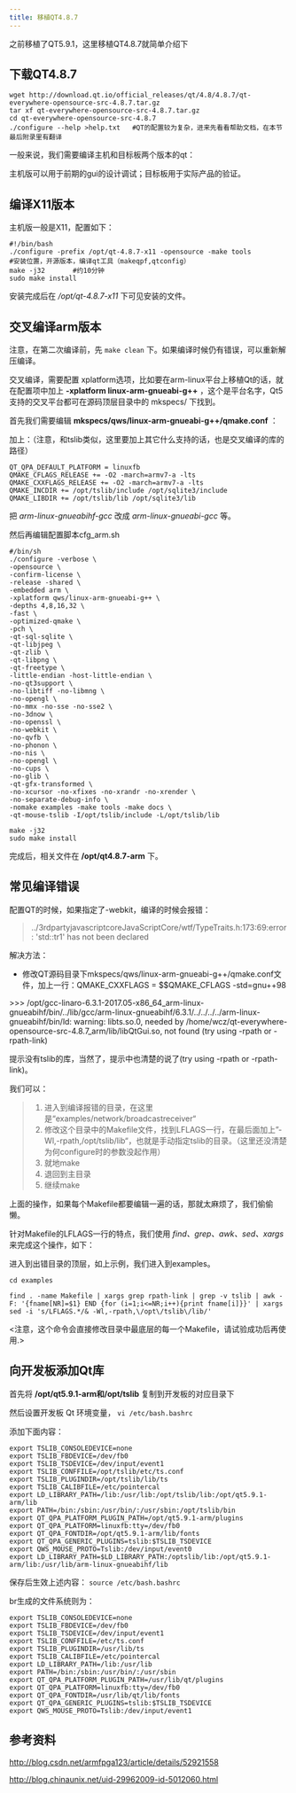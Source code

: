 ```yaml
---
title: 移植QT4.8.7
---
```


之前移植了QT5.9.1，这里移植QT4.8.7就简单介绍下

## 下载QT4.8.7


```
wget http://download.qt.io/official_releases/qt/4.8/4.8.7/qt-everywhere-opensource-src-4.8.7.tar.gz
tar xf qt-everywhere-opensource-src-4.8.7.tar.gz
cd qt-everywhere-opensource-src-4.8.7
./configure --help >help.txt   #QT的配置较为复杂，进来先看看帮助文档，在本节最后附录里有翻译
```

一般来说，我们需要编译主机和目标板两个版本的qt：

主机版可以用于前期的gui的设计调试；目标板用于实际产品的验证。

## 编译X11版本


主机版一般是X11，配置如下：

```
#!/bin/bash
./configure -prefix /opt/qt-4.8.7-x11 -opensource -make tools   
#安装位置，开源版本，编译qt工具（makeqpf,qtconfig）
make -j32       #约10分钟
sudo make install
```

安装完成后在 */opt/qt-4.8.7-x11* 下可见安装的文件。

## 交叉编译arm版本


注意，在第二次编译前，先 `make clean` 下。如果编译时候仍有错误，可以重新解压编译。

交叉编译，需要配置
xplatform选项，比如要在arm-linux平台上移植Qt的话，就在配置项中加上
**-xplatform linux-arm-gnueabi-g++**
，这个是平台名字，Qt5支持的交叉平台都可在源码顶层目录中的 mkspecs/
下找到。

首先我们需要编辑 **mkspecs/qws/linux-arm-gnueabi-g++/qmake.conf** ：

加上：（注意，和tslib类似，这里要加上其它什么支持的话，也是交叉编译的库的路径）

```
QT_QPA_DEFAULT_PLATFORM = linuxfb
QMAKE_CFLAGS_RELEASE += -O2 -march=armv7-a -lts
QMAKE_CXXFLAGS_RELEASE += -O2 -march=armv7-a -lts
QMAKE_INCDIR += /opt/tslib/include /opt/sqlite3/include
QMAKE_LIBDIR += /opt/tslib/lib /opt/sqlite3/lib
```

把 *arm-linux-gnueabihf-gcc* 改成 *arm-linux-gnueabi-gcc* 等。

然后再编辑配置脚本cfg\_arm.sh

```
#/bin/sh
./configure -verbose \
-opensource \
-confirm-license \
-release -shared \
-embedded arm \
-xplatform qws/linux-arm-gnueabi-g++ \
-depths 4,8,16,32 \
-fast \
-optimized-qmake \
-pch \
-qt-sql-sqlite \
-qt-libjpeg \
-qt-zlib \
-qt-libpng \
-qt-freetype \
-little-endian -host-little-endian \
-no-qt3support \
-no-libtiff -no-libmng \
-no-opengl \
-no-mmx -no-sse -no-sse2 \
-no-3dnow \
-no-openssl \
-no-webkit \
-no-qvfb \
-no-phonon \
-no-nis \
-no-opengl \
-no-cups \
-no-glib \
-qt-gfx-transformed \
-no-xcursor -no-xfixes -no-xrandr -no-xrender \
-no-separate-debug-info \
-nomake examples -make tools -make docs \
-qt-mouse-tslib -I/opt/tslib/include -L/opt/tslib/lib

make -j32
sudo make install
```

完成后，相关文件在 **/opt/qt4.8.7-arm** 下。

## 常见编译错误


配置QT的时候，如果指定了-webkit，编译的时候会报错：

> ../3rdpartyjavascriptcoreJavaScriptCore/wtf/TypeTraits.h:173:69:error: 'std::tr1' has not been declared

解决方法：

- 修改QT源码目录下mkspecs/qws/linux-arm-gnueabi-g++/qmake.conf文件，加上一行：QMAKE_CXXFLAGS = \$\$QMAKE_CFLAGS -std=gnu++98

\>\>\>
/opt/gcc-linaro-6.3.1-2017.05-x86_64_arm-linux-gnueabihf/bin/../lib/gcc/arm-linux-gnueabihf/6.3.1/../../../../arm-linux-gnueabihf/bin/ld:
warning: libts.so.0, needed by
/home/wcz/qt-everywhere-opensource-src-4.8.7_arm/lib/libQtGui.so, not
found (try using -rpath or -rpath-link)

提示没有tslib的库，当然了，提示中也清楚的说了(try using -rpath or
-rpath-link)。

我们可以：

> 1.  进入到编译报错的目录，在这里是“examples/network/broadcastreceiver“
> 2.  修改这个目录中的Makefile文件，找到LFLAGS一行，在最后面加上”-Wl,-rpath,/opt/tslib/lib“，也就是手动指定tslib的目录。（这里还没清楚为何configure时的参数没起作用）
> 3.  就地make
> 4.  退回到主目录
> 5.  继续make

上面的操作，如果每个Makefile都要编辑一遍的话，那就太麻烦了，我们偷偷懒。

针对Makefile的LFLAGS一行的特点，我们使用 *find、grep、awk、sed、xargs*
来完成这个操作，如下：

进入到出错目录的顶层，如上示例，我们进入到examples。

    cd examples

    find . -name Makefile | xargs grep rpath-link | grep -v tslib | awk -F: '{fname[NR]=$1} END {for (i=1;i<=NR;i++){print fname[i]}}' | xargs sed -i 's/LFLAGS.*/& -Wl,-rpath,\/opt\/tslib\/lib/'

<注意，这个命令会直接修改目录中最底层的每一个Makefile，请试验成功后再使用.>

## 向开发板添加Qt库


首先将 **/opt/qt5.9.1-arm和/opt/tslib** 复制到开发板的对应目录下

然后设置开发板 Qt 环境变量， `vi /etc/bash.bashrc`

添加下面内容：

```
export TSLIB_CONSOLEDEVICE=none
export TSLIB_FBDEVICE=/dev/fb0
export TSLIB_TSDEVICE=/dev/input/event1
export TSLIB_CONFFILE=/opt/tslib/etc/ts.conf
export TSLIB_PLUGINDIR=/opt/tslib/lib/ts
export TSLIB_CALIBFILE=/etc/pointercal
export LD_LIBRARY_PATH=/lib:/usr/lib:/opt/tslib/lib:/opt/qt5.9.1-arm/lib
export PATH=/bin:/sbin:/usr/bin/:/usr/sbin:/opt/tslib/bin
export QT_QPA_PLATFORM_PLUGIN_PATH=/opt/qt5.9.1-arm/plugins
export QT_QPA_PLATFORM=linuxfb:tty=/dev/fb0
export QT_QPA_FONTDIR=/opt/qt5.9.1-arm/lib/fonts
export QT_QPA_GENERIC_PLUGINS=tslib:$TSLIB_TSDEVICE
export QWS_MOUSE_PROTO=Tslib:/dev/input/event0
export LD_LIBRARY_PATH=$LD_LIBRARY_PATH:/optslib/lib:/opt/qt5.9.1-arm/lib:/usr/lib/arm-linux-gnueabihf/lib
```

保存后生效上述内容： `source /etc/bash.bashrc`

br生成的文件系统则为：

```
export TSLIB_CONSOLEDEVICE=none
export TSLIB_FBDEVICE=/dev/fb0
export TSLIB_TSDEVICE=/dev/input/event1
export TSLIB_CONFFILE=/etc/ts.conf
export TSLIB_PLUGINDIR=/usr/lib/ts
export TSLIB_CALIBFILE=/etc/pointercal
export LD_LIBRARY_PATH=/lib:/usr/lib
export PATH=/bin:/sbin:/usr/bin/:/usr/sbin
export QT_QPA_PLATFORM_PLUGIN_PATH=/usr/lib/qt/plugins
export QT_QPA_PLATFORM=linuxfb:tty=/dev/fb0
export QT_QPA_FONTDIR=/usr/lib/qt/lib/fonts
export QT_QPA_GENERIC_PLUGINS=tslib:$TSLIB_TSDEVICE
export QWS_MOUSE_PROTO=Tslib:/dev/input/event1
```

## 参考资料

<http://blog.csdn.net/armfpga123/article/details/52921558>

<http://blog.chinaunix.net/uid-29962009-id-5012060.html>
